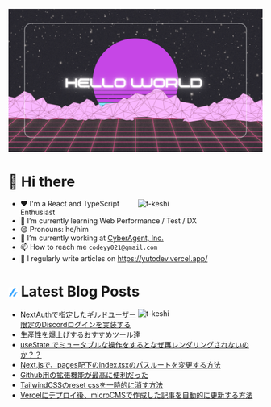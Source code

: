 ![hello-world](./public/Hello-World.png)

# 👋 Hi there

<p><img align="right" width="49%" src="https://github-readme-stats.vercel.app/api?username=code-yy&show_icons=true&locale=en" alt="t-keshi" /></p>

- ❤️ I'm a React and TypeScript Enthusiast
- 🌱 I’m currently learning Web Performance / Test / DX
- 😄 Pronouns: he/him
- 💼 I’m currently working at [CyberAgent, Inc.](https://www.cyberagent.co.jp/)
- 📫 How to reach me `codeyy021@gmail.com`
- 📝 I regularly write articles on https://yutodev.vercel.app/

# ![zenn](./public/zenn.png) Latest Blog Posts

<p><img align="right" width="49%" src="https://github-readme-stats.vercel.app/api/top-langs?username=code-yy&show_icons=true&locale=en&layout=compact" alt="t-keshi" /></p>

<!-- BLOG-POST-LIST:START -->
- [NextAuthで指定したギルドユーザー限定のDiscordログインを実装する](https://zenn.dev/yuto76/articles/discord-nextauth-login)
- [生産性を爆上げするおすすめツール達](https://zenn.dev/yuto76/articles/recommendation-tool)
- [useState でミュータブルな操作をするとなぜ再レンダリングされないのか？？](https://zenn.dev/yuto76/articles/react-immutable)
- [Next.jsで、pages配下のindex.tsxのパスルートを変更する方法](https://zenn.dev/yuto76/articles/nextjs-path-change)
- [Github用の拡張機能が最高に便利だった](https://zenn.dev/yuto76/articles/github-extensions)
- [TailwindCSSのreset cssを一時的に消す方法](https://zenn.dev/yuto76/articles/nextjs-tailwind-microcms)
- [Vercelにデプロイ後、microCMSで作成した記事を自動的に更新する方法](https://zenn.dev/yuto76/articles/microcms-keep)
<!-- BLOG-POST-LIST:END -->

